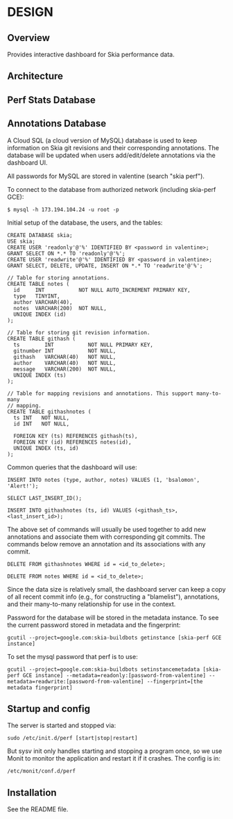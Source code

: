 DESIGN
======


Overview
--------
Provides interactive dashboard for Skia performance data.


Architecture
------------

Perf Stats Database
-------------------

Annotations Database
--------------------

A Cloud SQL (a cloud version of MySQL) database is used to keep information on
Skia git revisions and their corresponding annotations. The database will be
updated when users add/edit/delete annotations via the dashboard UI.

All passwords for MySQL are stored in valentine (search "skia perf").

To connect to the database from authorized network (including skia-perf GCE):

    $ mysql -h 173.194.104.24 -u root -p

Initial setup of the database, the users, and the tables:

    CREATE DATABASE skia;
    USE skia;
    CREATE USER 'readonly'@'%' IDENTIFIED BY <password in valentine>;
    GRANT SELECT ON *.* TO 'readonly'@'%';
    CREATE USER 'readwrite'@'%' IDENTIFIED BY <password in valentine>;
    GRANT SELECT, DELETE, UPDATE, INSERT ON *.* TO 'readwrite'@'%';

    // Table for storing annotations.
    CREATE TABLE notes (
      id     INT           NOT NULL AUTO_INCREMENT PRIMARY KEY,
      type   TINYINT,
      author VARCHAR(40),
      notes  VARCHAR(200)  NOT NULL,
      UNIQUE INDEX (id)
    );

    // Table for storing git revision information.
    CREATE TABLE githash (
      ts        INT           NOT NULL PRIMARY KEY,
      gitnumber INT           NOT NULL,
      githash   VARCHAR(40)   NOT NULL,
      author    VARCHAR(40)   NOT NULL,
      message   VARCHAR(200)  NOT NULL,
      UNIQUE INDEX (ts)
    );

    // Table for mapping revisions and annotations. This support many-to-many
    // mapping.
    CREATE TABLE githashnotes (
      ts INT   NOT NULL,
      id INT   NOT NULL,

      FOREIGN KEY (ts) REFERENCES githash(ts),
      FOREIGN KEY (id) REFERENCES notes(id),
      UNIQUE INDEX (ts, id)
    );

Common queries that the dashboard will use:

    INSERT INTO notes (type, author, notes) VALUES (1, 'bsalomon', 'Alert!');

    SELECT LAST_INSERT_ID();

    INSERT INTO githashnotes (ts, id) VALUES (<githash_ts>, <last_insert_id>);

The above set of commands will usually be used together to add new annotations
and associate them with corresponding git commits. The commands below remove an
annotation and its associations with any commit.

    DELETE FROM githashnotes WHERE id = <id_to_delete>;

    DELETE FROM notes WHERE id = <id_to_delete>;

Since the data size is relatively small, the dashboard server can keep a copy of
all recent commit info (e.g., for constructing a "blamelist"), annotations, and
their many-to-many relationship for use in the context.

Password for the database will be stored in the metadata instance. To see the
current password stored in metadata and the fingerprint:

    gcutil --project=google.com:skia-buildbots getinstance [skia-perf GCE instance]

To set the mysql password that perf is to use:

    gcutil --project=google.com:skia-buildbots setinstancemetadata [skia-perf GCE instance] --metadata=readonly:[password-from-valentine] --metadata=readwrite:[password-from-valentine] --fingerprint=[the metadata fingerprint]


Startup and config
------------------
The server is started and stopped via:

    sudo /etc/init.d/perf [start|stop|restart]

But sysv init only handles starting and stopping a program once, so we use
Monit to monitor the application and restart it if it crashes. The config
is in:

    /etc/monit/conf.d/perf

Installation
------------
See the README file.
